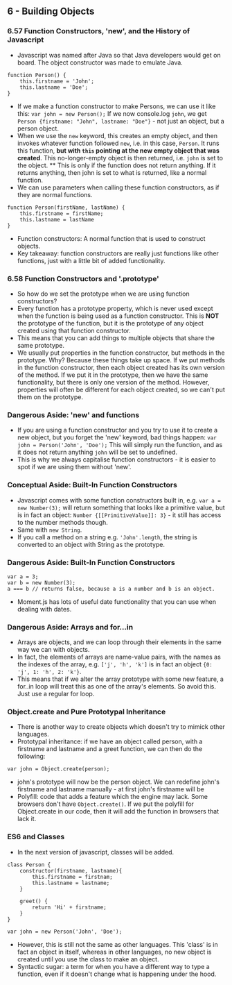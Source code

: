 ## 6 - Building Objects

### 6.57 Function Constructors, 'new', and the History of Javascript
* Javascript was named after Java so that Java developers would get on board. The object constructor was made to emulate Java.
```
function Person() {
    this.firstname = 'John';
    this.lastname = 'Doe';
}
```
* If we make a function constructor to make Persons, we can use it like this: `var john = new Person();` If we now console.log `john`, we get `Person {firstname: "John", lastname: "Doe"}` - not just an object, but a person object.
* When we use the `new` keyword, this creates an empty object, and then invokes whatever function followed `new`, i.e. in this case, `Person`. It runs this function, **but with `this` pointing at the new empty object that was created**. This no-longer-empty object is then returned, i.e. `john` is set to the object.
** This is only if the function does not return anything. If it returns anything, then john is set to what is returned, like a normal function.
* We can use parameters when calling these function constructors, as if they are normal functions. 
```
function Person(firstName, lastName) {
    this.firstname = firstName;
    this.lastname = lastName
}
```
* Function constructors: A normal function that is used to construct objects.
* Key takeaway: function constructors are really just functions like other functions, just with a little bit of added functionality.


### 6.58 Function Constructors and '.prototype'
* So how do we set the prototype when we are using function constructors?
* Every function has a prototype property, which is never used except when the function is being used as a function constructor. This is **NOT** the prototype of the function, but it is the prototype of any object created using that function constructor. 
* This means that you can add things to multiple objects that share the same prototype.
* We usually put properties in the function constructor, but methods in the prototype. Why? Because these things take up space. If we put methods in the function constructor, then each object created has its own version of the method. If we put it in the prototype, then we have the same functionality, but there is only one version of the method. However, properties will often be different for each object created, so we can't put them on the prototype.

### Dangerous Aside: 'new' and functions
* If you are using a function constructor and you try to use it to create a new object, but you forget the 'new' keyword, bad things happen: `var john = Person('John', 'Doe');` This will simply run the function, and as it does not return anything `john` will be set to undefined.
* This is why we always capitalise function constructors - it is easier to spot if we are using them without 'new'.

### Conceptual Aside: Built-In Function Constructors
* Javascript comes with some function constructors built in, e.g. `var a = new Number(3);` will return something that looks like a primitive value, but is in fact an object: `Number {[[PrimitiveValue]]: 3}` - it still has access to the number methods though.
* Same with `new String`.
* If you call a method on a string e.g. `'John'.length`, the string is converted to an object with String as the prototype.

### Dangerous Aside: Built-In Function Constructors
```
var a = 3;
var b = new Number(3);
a === b // returns false, because a is a number and b is an object.
```
* Moment.js has lots of useful date functionality that you can use when dealing with dates.

### Dangerous Aside: Arrays and for...in
* Arrays are objects, and we can loop through their elements in the same way we can with objects.
* In fact, the elements of arrays are name-value pairs, with the names as the indexes of the array, e.g. `['j', 'h', 'k']` is in fact an object `{0: 'j', 1: 'h', 2: 'k'}`. 
* This means that if we alter the array prototype with some new feature, a for..in loop will treat this as one of the array's elements. So avoid this. Just use a regular for loop.

### Object.create and Pure Prototypal Inheritance
* There is another way to create objects which doesn't try to mimick other languages.
* Prototypal inheritance: if we have an object called person, with a firstname and lastname and a greet function, we can then do the following: 
```
var john = Object.create(person);
```
* john's prototype will now be the person object. We can redefine john's firstname and lastname manually - at first john's firstname will be 
* Polyfill: code that adds a feature which the engine may lack. Some browsers don't have `Object.create()`. If we put the polyfill for Object.create in our code, then it will add the function in browsers that lack it.

### ES6 and Classes
* In the next version of javascript, classes will be added.
```
class Person {
	constructor(firstname, lastname){
		this.firstname = firstnam;
		this.lastname = lastname;
	}
	
	greet() {
		return 'Hi' + firstname;
	}
}

var john = new Person('John', 'Doe');
```
* However, this is still not the same as other languages. This 'class' is in fact an object in itself, whereas in other languages, no new object is created until you use the class to make an object.
* Syntactic sugar: a term for when you have a different way to type a function, even if it doesn't change what is happening under the hood.